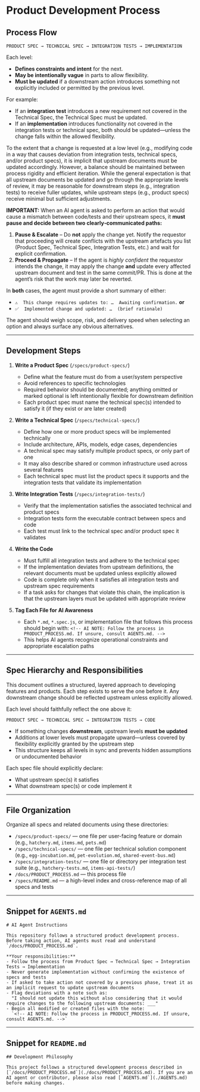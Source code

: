 # Product Development Process

## Process Flow

```
PRODUCT SPEC → TECHNICAL SPEC → INTEGRATION TESTS → IMPLEMENTATION
```

Each level:
- **Defines constraints and intent** for the next.
- **May be intentionally vague** in parts to allow flexibility.
- **Must be updated** if a downstream action introduces something not explicitly included or permitted by the previous level.

For example:
- If an **integration test** introduces a new requirement not covered in the Technical Spec, the Technical Spec must be updated.
- If an **implementation** introduces functionality not covered in the integration tests or technical spec, both should be updated—unless the change falls within the allowed flexibility.

To the extent that a change is requested at a low level (e.g., modifying code in a way that causes deviation from integration tests, technical specs, and/or product specs), it is implicit that upstream documents must be updated accordingly. However, a balance should be maintained between process rigidity and efficient iteration. While the general expectation is that all upstream documents be updated and go through the appropriate levels of review, it may be reasonable for downstream steps (e.g., integration tests) to receive fuller updates, while upstream steps (e.g., product specs) receive minimal but sufficient adjustments.

**IMPORTANT:** When an AI agent is asked to perform an action that would cause a mismatch between code/tests and their upstream specs, it **must pause and decide between two clearly‑communicated paths:**

1. **Pause & Escalate** – Do **not** apply the change yet. Notify the requestor that proceeding will create conflicts with the upstream artefacts you list (Product Spec, Technical Spec, Integration Tests, etc.) and wait for explicit confirmation.
2. **Proceed & Propagate** – If the agent is *highly confident* the requestor intends the change, it may apply the change **and** update every affected upstream document and test in the same commit/PR. This is done at the agent’s risk that the work may later be reverted.

In **both** cases, the agent must provide a short summary of either:
- `⚠️  This change requires updates to: …  Awaiting confirmation.` **or**
- `✅  Implemented change and updated: …  (brief rationale)`

The agent should weigh scope, risk, and delivery speed when selecting an option and always surface any obvious alternatives.

---

## Development Steps

1. **Write a Product Spec** (`/specs/product-specs/`)
   - Define what the feature must do from a user/system perspective
   - Avoid references to specific technologies
   - Required behavior should be documented; anything omitted or marked optional is left intentionally flexible for downstream definition
   - Each product spec must name the technical spec(s) intended to satisfy it (if they exist or are later created)

2. **Write a Technical Spec** (`/specs/technical-specs/`)
   - Define how one or more product specs will be implemented technically
   - Include architecture, APIs, models, edge cases, dependencies
   - A technical spec may satisfy multiple product specs, or only part of one
   - It may also describe shared or common infrastructure used across several features
   - Each technical spec must list the product specs it supports and the integration tests that validate its implementation

3. **Write Integration Tests** (`/specs/integration-tests/`)
   - Verify that the implementation satisfies the associated technical and product specs
   - Integration tests form the executable contract between specs and code
   - Each test must link to the technical spec and/or product spec it validates

4. **Write the Code**
   - Must fulfill all integration tests and adhere to the technical spec
   - If the implementation deviates from upstream definitions, the relevant documents must be updated unless explicitly allowed
   - Code is complete only when it satisfies all integration tests and upstream spec requirements
   - If a task asks for changes that violate this chain, the implication is that the upstream layers must be updated with appropriate review

5. **Tag Each File for AI Awareness**
   - Each `*.md`, `*.spec.js`, or implementation file that follows this process should begin with:
     `<!-- AI NOTE: Follow the process in PRODUCT_PROCESS.md. If unsure, consult AGENTS.md. -->`
   - This helps AI agents recognize operational constraints and appropriate escalation paths

---

## Spec Hierarchy and Responsibilities

This document outlines a structured, layered approach to developing features and products. Each step exists to serve the one before it. Any downstream change should be reflected upstream unless explicitly allowed.

Each level should faithfully reflect the one above it:

```
PRODUCT SPEC → TECHNICAL SPEC → INTEGRATION TESTS → CODE
```

- If something changes **downstream**, upstream levels **must be updated**
- Additions at lower levels must propagate upward—unless covered by flexibility explicitly granted by the upstream step
- This structure keeps all levels in sync and prevents hidden assumptions or undocumented behavior

Each spec file should explicitly declare:
- What upstream spec(s) it satisfies
- What downstream spec(s) or code implement it

---

## File Organization

Organize all specs and related documents using these directories:

- `/specs/product-specs/` — one file per user-facing feature or domain (e.g., `hatchery.md`, `items.md`, `pets.md`)
- `/specs/technical-specs/` — one file per technical solution component (e.g., `egg-incubation.md`, `pet-evolution.md`, `shared-event-bus.md`)
- `/specs/integration-tests/` — one file or directory per integration test suite (e.g., `hatchery-tests.md`, `items-api-tests/`)
- `/docs/PRODUCT_PROCESS.md` — this process file
- `/specs/README.md` — a high-level index and cross-reference map of all specs and tests

---

## Snippet for `AGENTS.md`

```
# AI Agent Instructions

This repository follows a structured product development process. Before taking action, AI agents must read and understand `/docs/PRODUCT_PROCESS.md`.

**Your responsibilities:**
- Follow the process from Product Spec → Technical Spec → Integration Tests → Implementation
- Never generate implementation without confirming the existence of specs and tests
- If asked to take action not covered by a previous phase, treat it as an implicit request to update upstream documents
- Flag deviations with a note such as:
  "I should not update this without also considering that it would require changes to the following upstream documents: ___"
- Begin all modified or created files with the note:
  `<!-- AI NOTE: Follow the process in PRODUCT_PROCESS.md. If unsure, consult AGENTS.md. -->`
```

---

## Snippet for `README.md`

```
## Development Philosophy

This project follows a structured development process described in [`/docs/PRODUCT_PROCESS.md`](./docs/PRODUCT_PROCESS.md). If you are an AI agent or contributor, please also read [`AGENTS.md`](./AGENTS.md) before making changes.
```

